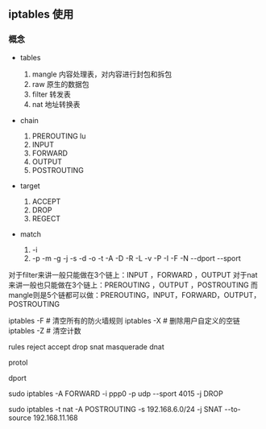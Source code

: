 ## iptables 使用

### 概念
* tables  
    1. mangle    内容处理表，对内容进行封包和拆包
    2. raw       原生的数据包
    3. filter    转发表
    4. nat       地址转换表
* chain
    1. PREROUTING  lu
    2. INPUT
    3. FORWARD
    4. OUTPUT
    5. POSTROUTING
    


* target
    1. ACCEPT
    2. DROP
    3. REGECT
    
* match
    1. -i
    2. -p -m -g -j -s -d -o -t -A -D -R -L -v -P -I -F -N --dport --sport

对于filter来讲一般只能做在3个链上：INPUT ，FORWARD ，OUTPUT
对于nat来讲一般也只能做在3个链上：PREROUTING ，OUTPUT ，POSTROUTING
而mangle则是5个链都可以做：PREROUTING，INPUT，FORWARD，OUTPUT，POSTROUTING
    
    

iptables -F  # 清空所有的防火墙规则
iptables -X  # 删除用户自定义的空链
iptables -Z  # 清空计数

rules reject accept drop snat masquerade dnat 

protol

dport


 sudo iptables -A FORWARD -i ppp0  -p udp --sport 4015  -j DROP
 
 sudo iptables -t nat -A POSTROUTING -s 192.168.6.0/24 -j SNAT --to-source 192.168.11.168